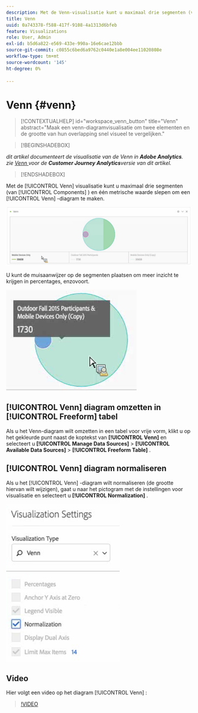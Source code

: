 ```yaml
---
description: Met de Venn-visualisatie kunt u maximaal drie segmenten (van Componenten) en één metrische waarde slepen om een Venn-diagram te maken.
title: Venn
uuid: 0a743378-f588-417f-9108-4a1313d6bfeb
feature: Visualizations
role: User, Admin
exl-id: b5d6a822-e569-433e-990a-16e6cae12bbb
source-git-commit: c0855c6bed6a9762c0440e1a8e004ee11020808e
workflow-type: tm+mt
source-wordcount: '145'
ht-degree: 0%

---
```


# Venn {#venn}

<!-- markdownlint-disable MD034 -->

>[!CONTEXTUALHELP]
>id="workspace_venn_button"
>title="Venn"
>abstract="Maak een venn-diagramvisualisatie om twee elementen en de grootte van hun overlapping snel visueel te vergelijken."

<!-- markdownlint-enable MD034 -->


>[!BEGINSHADEBOX]

*dit artikel documenteert de visualisatie van de Venn in **Adobe Analytics**.<br/> zie [ Venn ](https://experienceleague.adobe.com/en/docs/analytics-platform/using/cja-workspace/visualizations/venn) voor de **Customer Journey Analytics**versie van dit artikel.*

>[!ENDSHADEBOX]

Met de [!UICONTROL Venn] visualisatie kunt u maximaal drie segmenten (van [!UICONTROL Components] ) en één metrische waarde slepen om een [!UICONTROL Venn] -diagram te maken.

![](assets/venn.png)

U kunt de muisaanwijzer op de segmenten plaatsen om meer inzicht te krijgen in percentages, enzovoort.

![](assets/venn_hover.png)

## [!UICONTROL Venn] diagram omzetten in [!UICONTROL Freeform] tabel

Als u het Venn-diagram wilt omzetten in een tabel voor vrije vorm, klikt u op het gekleurde punt naast de koptekst van **[!UICONTROL Venn]** en selecteert u **[!UICONTROL Manage Data Sources]** > **[!UICONTROL Available Data Sources]** > **[!UICONTROL Freeform Table]** .

## [!UICONTROL Venn] diagram normaliseren

Als u het [!UICONTROL Venn] -diagram wilt normaliseren (de grootte hiervan wilt wijzigen), gaat u naar het pictogram met de instellingen voor visualisatie en selecteert u **[!UICONTROL Normalization]** .

![](assets/normalization.png)

## Video

Hier volgt een video op het diagram [!UICONTROL Venn] :

>[!VIDEO](https://video.tv.adobe.com/v/335798/?quality=12)
